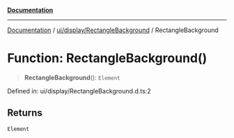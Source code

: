 [**Documentation**](../../../../index.md)

***

[Documentation](../../../../index.md) / [ui/display/RectangleBackground](../index.md) / RectangleBackground

# Function: RectangleBackground()

> **RectangleBackground**(): `Element`

Defined in: ui/display/RectangleBackground.d.ts:2

## Returns

`Element`
